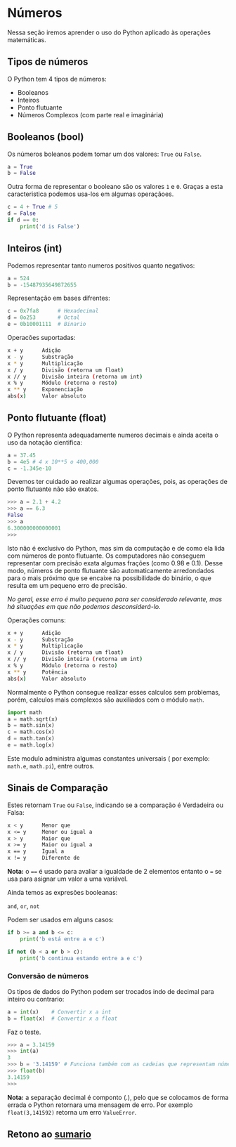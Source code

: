 # Números

Nessa seção iremos aprender o uso do Python aplicado às operações matemáticas.

## Tipos de números

O Python tem 4 tipos de números:

* Booleanos
* Inteiros
* Ponto flutuante
* Números Complexos (com parte real e imaginária)

## Booleanos (bool)

Os números boleanos podem tomar um dos valores: `True` ou `False`.

```python
a = True
b = False
```

Outra forma de representar o booleano são os valores `1` e `0`. Graças a esta caracteristica podemos usa-los em algumas operaçãoes.

```python
c = 4 + True # 5
d = False
if d == 0:
    print('d is False')
```

## Inteiros (int)

Podemos representar tanto numeros positivos quanto negativos:

```python
a = 524
b = -15487935649872655
```

Representação em bases difrentes:

```python
c = 0x7fa8      # Hexadecimal
d = 0o253       # Octal
e = 0b10001111  # Binario
```

Operacões suportadas:

```bash
x + y      Adição
x - y      Substração
x * y      Multiplicação
x / y      Divisão (retorna um float)
x // y     Divisão inteira (retorna um int)
x % y      Módulo (retorna o resto)
x ** y     Exponenciação
abs(x)     Valor absoluto
```

## Ponto flutuante (float)

O Python representa adequadamente numeros decimais e ainda aceita o uso da notação cientifica:

```python
a = 37.45
b = 4e5 # 4 x 10**5 o 400,000
c = -1.345e-10
```

Devemos ter cuidado ao realizar algumas operações, pois, as operações de ponto flutuante não são exatos.

```python
>>> a = 2.1 + 4.2
>>> a == 6.3
False
>>> a
6.300000000000001
>>>
```

Isto não é exclusivo do Python, mas sim da computação e de como ela lida com números de ponto flutuante. Os computadores não conseguem representar com precisão exata algumas frações (como 0.98 e 0.1). Desse modo, números de ponto flutuante são automaticamente arredondados para o mais próximo que se encaixe na possibilidade do binário, o que resulta em um pequeno erro de precisão.

*No geral, esse erro é muito pequeno para ser considerado relevante, mas há situações em que não podemos desconsiderá-lo.*

Operações comuns:

```bash
x + y      Adição
x - y      Substração
x * y      Multiplicação
x / y      Divisão (retorna um float)
x // y     Divisão inteira (retorna um int)
x % y      Módulo (retorna o resto)
x ** y     Potência
abs(x)     Valor absoluto
```

Normalmente o Python consegue realizar esses calculos sem problemas, porém, calculos mais complexos são auxiliados com o módulo `math`.

```python
import math
a = math.sqrt(x)
b = math.sin(x)
c = math.cos(x)
d = math.tan(x)
e = math.log(x)
```

Este modulo administra algumas constantes universais ( por exemplo: `math.e`, `math.pi`), entre outros.

## Sinais de Comparação

Estes retornam `True` ou `False`, indicando se a comparação é Verdadeira ou Falsa:

```bash
x < y      Menor que
x <= y     Menor ou igual a
x > y      Maior que
x >= y     Maior ou igual a
x == y     Igual a
x != y     Diferente de
```

**Nota:** o `==` é usado para avaliar a igualdade de 2 elementos entanto o `=` se usa para asignar um valor a uma variável.

Ainda temos as expresões booleanas:

`and`, `or`, `not`

Podem ser usados em alguns casos:

```python
if b >= a and b <= c:
    print('b está entre a e c')

if not (b < a or b > c):
    print('b continua estando entre a e c')
```

### Conversão de números

Os tipos de dados do Python podem ser trocados indo de decimal para inteiro ou contrario:

```python
a = int(x)    # Convertir x a int
b = float(x)  # Convertir x a float
```

Faz o teste.

```python
>>> a = 3.14159
>>> int(a)
3
>>> b = '3.14159' # Funciona também com as cadeias que representam números.
>>> float(b)
3.14159
>>>
```

**Nota:** a separação decimal é componto (.), pelo que se colocamos de forma errada o Python retornara uma mensagem de erro. Por exemplo `float(3,141592)` retorna um erro `ValueError`.

## Retono ao [sumario](/Notas/01_Introducao/00_Resumo.md)